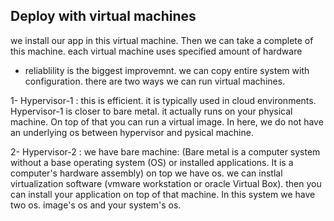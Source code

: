 ## Deploy with virtual machines

we install our app in this virtual machine. Then we can take a complete of this machine. each virtual machine uses specified amount of hardware

- reliablility is the biggest improvemnt. we can copy entire system with configuration.
  there are two ways we can run virtual machines.

1- Hypervisor-1 : this is efficient. it is typically used in cloud environments. Hypervisor-1 is closer to bare metal. it actually runs on your physical machine. On top of that you can run a virtual image. In here, we do not have an underlying os between hypervisor and pysical machine.

2- Hypervisor-2 : we have bare machine: (Bare metal is a computer system without a base operating system (OS) or installed applications. It is a computer's hardware assembly) on top we have os. we can instlal virtualization software (vmware workstation or oracle Virtual Box). then you can install your application on top of that machine. In this system we have two os. image's os and your system's os.
